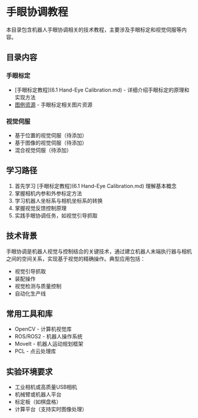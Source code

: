 # 手眼协调教程

本目录包含机器人手眼协调相关的技术教程，主要涉及手眼标定和视觉伺服等内容。

## 目录内容

### 手眼标定
- [手眼标定教程](6.1 Hand-Eye Calibration.md) - 详细介绍手眼标定的原理和实现方法
- [图例资源](Figure/) - 手眼标定相关图片资源

### 视觉伺服
- 基于位置的视觉伺服（待添加）
- 基于图像的视觉伺服（待添加）
- 混合视觉伺服（待添加）

## 学习路径
1. 首先学习 [手眼标定教程](6.1 Hand-Eye Calibration.md) 理解基本概念
2. 掌握相机内参和外参标定方法
3. 学习机器人坐标系与相机坐标系的转换
4. 掌握视觉反馈控制原理
5. 实践手眼协调任务，如视觉引导抓取

## 技术背景
手眼协调是机器人视觉与控制结合的关键技术，通过建立机器人末端执行器与相机之间的空间关系，实现基于视觉的精确操作。典型应用包括：

- 视觉引导抓取
- 装配操作
- 视觉检测与质量控制
- 自动化生产线

## 常用工具和库
- OpenCV - 计算机视觉库
- ROS/ROS2 - 机器人操作系统
- MoveIt - 机器人运动规划框架
- PCL - 点云处理库

## 实验环境要求
- 工业相机或高质量USB相机
- 机械臂或机器人平台
- 标定板（如棋盘格）
- 计算平台（支持实时图像处理） 